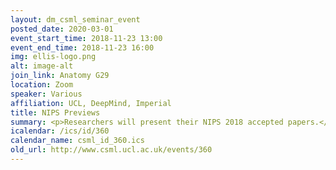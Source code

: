 ```yaml
---
layout: dm_csml_seminar_event
posted_date: 2020-03-01
event_start_time: 2018-11-23 13:00
event_end_time: 2018-11-23 16:00
img: ellis-logo.png
alt: image-alt
join_link: Anatomy G29
location: Zoom
speaker: Various
affiliation: UCL, DeepMind, Imperial
title: NIPS Previews
summary: <p>Researchers will present their NIPS 2018 accepted papers.</p><p>This event requires registration beforehand.</p>
icalendar: /ics/id/360
calendar_name: csml_id_360.ics
old_url: http://www.csml.ucl.ac.uk/events/360
---
```

